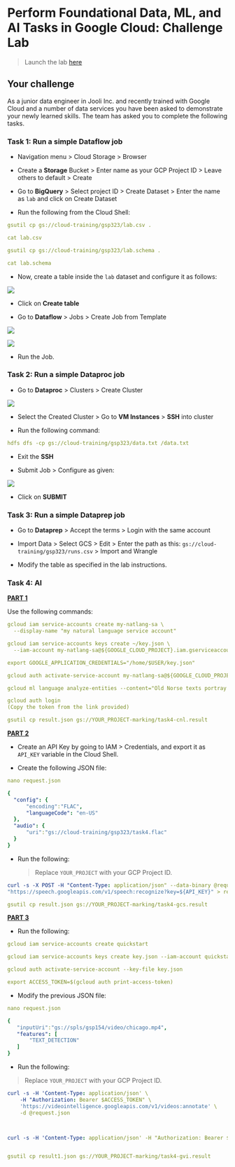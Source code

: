 # Perform Foundational Data, ML, and AI Tasks in Google Cloud: Challenge Lab

> Launch the lab [here](https://google.qwiklabs.com/focuses/11044?parent=catalog)

## Your challenge

As a junior data engineer in Jooli Inc. and recently trained with Google Cloud and a number of data services you have been asked to demonstrate your newly learned skills. The team has asked you to complete the following tasks.

### Task 1: Run a simple Dataflow job

* Navigation menu > Cloud Storage > Browser

* Create a **Storage** Bucket > Enter name as your GCP Project ID > Leave others to default > Create

* Go to **BigQuery** > Select project ID > Create Dataset > Enter the name as `lab` and click on Create Dataset

* Run the following from the Cloud Shell:

```yaml
gsutil cp gs://cloud-training/gsp323/lab.csv .

cat lab.csv

gsutil cp gs://cloud-training/gsp323/lab.schema .

cat lab.schema
```

* Now, create a table inside the `lab` dataset and configure it as follows:

![](https://github.com/Vinit-Kumar-Shah/30-Days-of-Google-Cloud/blob/main/screenshots/table_1.png)

* Click on **Create table**

* Go to **Dataflow** > Jobs > Create Job from Template

![](https://github.com/Vinit-Kumar-Shah/30-Days-of-Google-Cloud/blob/main/screenshots/job_1.png)

![](https://github.com/Vinit-Kumar-Shah/30-Days-of-Google-Cloud/blob/main/screenshots/job_2.png)

* Run the Job.

### Task 2: Run a simple Dataproc job

* Go to **Dataproc** > Clusters > Create Cluster

![](https://github.com/Vinit-Kumar-Shah/30-Days-of-Google-Cloud/blob/main/screenshots/cluster.png)

* Select the Created Cluster > Go to **VM Instances** > **SSH** into cluster

* Run the following command: 

```yaml
hdfs dfs -cp gs://cloud-training/gsp323/data.txt /data.txt
```

* Exit the **SSH**

* Submit Job > Configure as given:

![](https://github.com/Vinit-Kumar-Shah/30-Days-of-Google-Cloud/blob/main/screenshots/job_3.png)

* Click on **SUBMIT**

### Task 3: Run a simple Dataprep job

* Go to **Dataprep** > Accept the terms > Login with the same account

* Import Data > Select GCS > Edit > Enter the path as this: `gs://cloud-training/gsp323/runs.csv` > Import and Wrangle

* Modify the table as specified in the lab instructions.

### Task 4: AI

**<u>PART 1</u>**

Use the following commands:

```yaml
gcloud iam service-accounts create my-natlang-sa \
  --display-name "my natural language service account"

gcloud iam service-accounts keys create ~/key.json \
  --iam-account my-natlang-sa@${GOOGLE_CLOUD_PROJECT}.iam.gserviceaccount.com

export GOOGLE_APPLICATION_CREDENTIALS="/home/$USER/key.json"

gcloud auth activate-service-account my-natlang-sa@${GOOGLE_CLOUD_PROJECT}.iam.gserviceaccount.com --key-file=$GOOGLE_APPLICATION_CREDENTIALS

gcloud ml language analyze-entities --content="Old Norse texts portray Odin as one-eyed and long-bearded, frequently wielding a spear named Gungnir and wearing a cloak and a broad hat." > result.json

gcloud auth login 
(Copy the token from the link provided)

gsutil cp result.json gs://YOUR_PROJECT-marking/task4-cnl.result
```

**<u>PART 2</u>**

* Create an API Key by going to IAM > Credentials, and export it as `API_KEY` variable in the Cloud Shell. 

* Create the following JSON file:

```yaml
nano request.json

{
  "config": {
      "encoding":"FLAC",
      "languageCode": "en-US"
  },
  "audio": {
      "uri":"gs://cloud-training/gsp323/task4.flac"
  }
}
```

* Run the following:

  > Replace `YOUR_PROJECT` with your GCP Project ID.

```yaml
curl -s -X POST -H "Content-Type: application/json" --data-binary @request.json \
"https://speech.googleapis.com/v1/speech:recognize?key=${API_KEY}" > result.json

gsutil cp result.json gs://YOUR_PROJECT-marking/task4-gcs.result
```

**<u>PART 3</u>**

* Run the following:

```yaml
gcloud iam service-accounts create quickstart

gcloud iam service-accounts keys create key.json --iam-account quickstart@${GOOGLE_CLOUD_PROJECT}.iam.gserviceaccount.com

gcloud auth activate-service-account --key-file key.json

export ACCESS_TOKEN=$(gcloud auth print-access-token)
```

* Modify the previous JSON file:

```yaml
nano request.json

{
   "inputUri":"gs://spls/gsp154/video/chicago.mp4",
   "features": [
       "TEXT_DETECTION"
   ]
}
```

* Run the following:

> Replace `YOUR_PROJECT` with your GCP Project ID.

```yaml
curl -s -H 'Content-Type: application/json' \
    -H "Authorization: Bearer $ACCESS_TOKEN" \
    'https://videointelligence.googleapis.com/v1/videos:annotate' \
    -d @request.json



curl -s -H 'Content-Type: application/json' -H "Authorization: Bearer $ACCESS_TOKEN" 'https://videointelligence.googleapis.com/v1/operations/OPERATION_FROM_PREVIOUS_REQUEST' > result1.json


gsutil cp result1.json gs://YOUR_PROJECT-marking/task4-gvi.result
```



